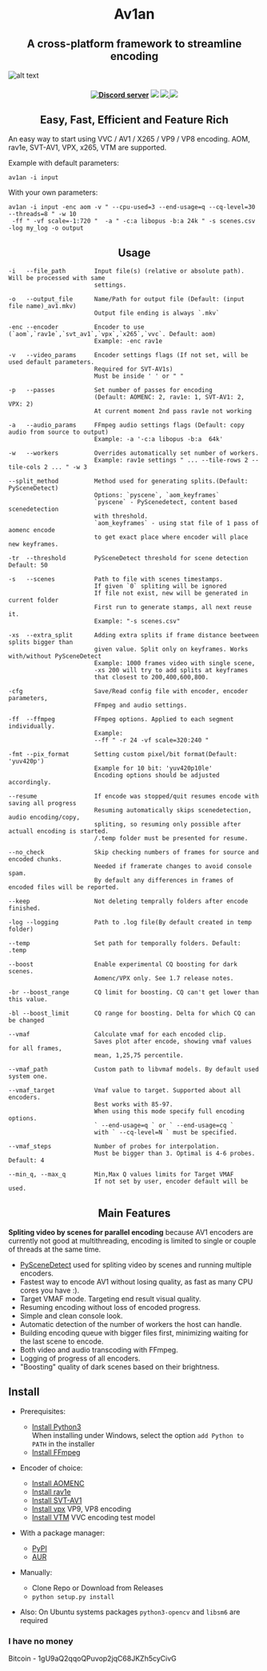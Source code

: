 <h1 align="center">
    <br>
    Av1an
    </br>
</h1>

<h2 align="center">A cross-platform framework to streamline encoding</h2>

![alt text](https://cdn.discordapp.com/attachments/702307493623103518/733639763919110184/prew3.png)

<h4 align="center">
<a href="https://discord.gg/bhkYVtF"><img src="https://discordapp.com/api/guilds/696849974230515794/embed.png" alt="Discord server" /></a>
<img src="https://github.com/master-of-zen/Av1an/workflows/tests/badge.svg">
<a href="https://codeclimate.com/github/master-of-zen/Av1an/maintainability"><img src="https://api.codeclimate.com/v1/badges/41ea7ad221dcdad3fe8d/maintainability" />
<img= src="https://app.codacy.com/manual/Grenight/Av1an?utm_source=github.com&utm_medium=referral&utm_content=master-of-zen/Av1an&utm_campaign=Badge_Grade_Dashboard"></a>
<a href="https://www.codacy.com/manual/Grenight/Av1an?utm_source=github.com&amp;utm_medium=referral&amp;utm_content=master-of-zen/Av1an&amp;utm_campaign=Badge_Grade"><img src="https://api.codacy.com/project/badge/Grade/4632dbb2f6f34ad199142c01a3eb2aaf"/></a>
</h4>
<h2 align="center">Easy, Fast, Efficient and Feature Rich</h2>

An easy way to start using VVC / AV1 / X265 / VP9 / VP8 encoding. AOM, rav1e, SVT-AV1, VPX, x265, VTM are supported.

Example with default parameters:

    av1an -i input

With your own parameters:

    av1an -i input -enc aom -v " --cpu-used=3 --end-usage=q --cq-level=30 --threads=8 " -w 10
     -ff " -vf scale=-1:720 "  -a " -c:a libopus -b:a 24k " -s scenes.csv -log my_log -o output

<h2 align="center">Usage</h2>

    -i   --file_path        Input file(s) (relative or absolute path). Will be processed with same
                            settings.

    -o   --output_file      Name/Path for output file (Default: (input file name)_av1.mkv)
                            Output file ending is always `.mkv`

    -enc --encoder          Encoder to use (`aom`,`rav1e`,`svt_av1`,`vpx`,`x265`,`vvc`. Default: aom)
                            Example: -enc rav1e

    -v   --video_params     Encoder settings flags (If not set, will be used default parameters.
                            Required for SVT-AV1s)
                            Must be inside ' ' or " "

    -p   --passes           Set number of passes for encoding
                            (Default: AOMENC: 2, rav1e: 1, SVT-AV1: 2, VPX: 2)
                            At current moment 2nd pass rav1e not working

    -a   --audio_params     FFmpeg audio settings flags (Default: copy audio from source to output)
                            Example: -a '-c:a libopus -b:a  64k'

    -w   --workers          Overrides automatically set number of workers.
                            Example: rav1e settings " ... --tile-rows 2 --tile-cols 2 ... " -w 3

    --split_method          Method used for generating splits.(Default: PySceneDetect)
                            Options: `pyscene`, `aom_keyframes`
                            `pyscene` - PyScenedetect, content based scenedetection
                            with threshold.
                            `aom_keyframes` - using stat file of 1 pass of aomenc encode
                            to get exact place where encoder will place new keyframes.

    -tr  --threshold        PySceneDetect threshold for scene detection Default: 50

    -s   --scenes           Path to file with scenes timestamps.
                            If given `0` spliting will be ignored
                            If file not exist, new will be generated in current folder
                            First run to generate stamps, all next reuse it.
                            Example: "-s scenes.csv"

    -xs  --extra_split      Adding extra splits if frame distance beetween splits bigger than
                            given value. Split only on keyframes. Works with/without PySceneDetect
                            Example: 1000 frames video with single scene,
                            -xs 200 will try to add splits at keyframes
                            that closest to 200,400,600,800.

    -cfg                    Save/Read config file with encoder, encoder parameters,
                            FFmpeg and audio settings.

    -ff  --ffmpeg           FFmpeg options. Applied to each segment individually.
                            Example:
                            --ff " -r 24 -vf scale=320:240 "

    -fmt --pix_format       Setting custom pixel/bit format(Default: 'yuv420p')
                            Example for 10 bit: 'yuv420p10le'
                            Encoding options should be adjusted accordingly.

    --resume                If encode was stopped/quit resumes encode with saving all progress
                            Resuming automatically skips scenedetection, audio encoding/copy,
                            spliting, so resuming only possible after actuall encoding is started.
                            /.temp folder must be presented for resume.

    --no_check              Skip checking numbers of frames for source and encoded chunks.
                            Needed if framerate changes to avoid console spam.
                            By default any differences in frames of encoded files will be reported.

    --keep                  Not deleting temprally folders after encode finished.

    -log --logging          Path to .log file(By default created in temp folder)

    --temp                  Set path for temporally folders. Default: .temp

    --boost                 Enable experimental CQ boosting for dark scenes. 
                            Aomenc/VPX only. See 1.7 release notes.

    -br --boost_range       CQ limit for boosting. CQ can't get lower than this value.

    -bl --boost_limit       CQ range for boosting. Delta for which CQ can be changed

    --vmaf                  Calculate vmaf for each encoded clip.
                            Saves plot after encode, showing vmaf values for all frames,
                            mean, 1,25,75 percentile.

    --vmaf_path             Custom path to libvmaf models. By default used system one.

    --vmaf_target           Vmaf value to target. Supported about all encoders.
                            Best works with 85-97.
                            When using this mode specify full encoding options.
                            ` --end-usage=q ` or ` --end-usage=cq `
                            with ` --cq-level=N ` must be specified.

    --vmaf_steps            Number of probes for interpolation.
                            Must be bigger than 3. Optimal is 4-6 probes. Default: 4

    --min_q, --max_q        Min,Max Q values limits for Target VMAF
                            If not set by user, encoder default will be used.

<h2 align="center">Main Features</h2>

**Spliting video by scenes for parallel encoding** because AV1 encoders are currently not good at multithreading, encoding is limited to single or couple of threads at the same time.

*  [PySceneDetect](https://pyscenedetect.readthedocs.io/en/latest/) used for spliting video by scenes and running multiple encoders.
*  Fastest way to encode AV1 without losing quality, as fast as many CPU cores you have :).
*  Target VMAF mode. Targeting end result visual quality.
*  Resuming encoding without loss of encoded progress.
*  Simple and clean console look.
*  Automatic detection of the number of workers the host can handle.
*  Building encoding queue with bigger files first, minimizing waiting for the last scene to encode.
*  Both video and audio transcoding with FFmpeg.
*  Logging of progress of all encoders.
*  "Boosting" quality of dark scenes based on their brightness.

## Install

* Prerequisites:
  *  [Install Python3](https://www.python.org/downloads/) <br>
When installing under Windows, select the option `add Python to PATH` in the installer
  *  [Install FFmpeg](https://ffmpeg.org/download.html)
* Encoder of choice:
  *  [Install AOMENC](https://aomedia.googlesource.com/aom/)
  *  [Install rav1e](https://github.com/xiph/rav1e)
  *  [Install SVT-AV1](https://github.com/OpenVisualCloud/SVT-AV1)
  *  [Install vpx](https://chromium.googlesource.com/webm/libvpx/) VP9, VP8 encoding
  *  [Install VTM](https://vcgit.hhi.fraunhofer.de/jvet/VVCSoftware_VTM) VVC encoding test model

* With a package manager:
  *  [PyPI](https://pypi.org/project/Av1an/)
  *  [AUR](https://aur.archlinux.org/packages/python-av1an/)

* Manually:
  *  Clone Repo or Download from Releases
  *  `python setup.py install`
* Also:
    On Ubuntu systems packages `python3-opencv` and `libsm6` are required

### I have no money

Bitcoin - 1gU9aQ2qqoQPuvop2jqC68JKZh5cyCivG
